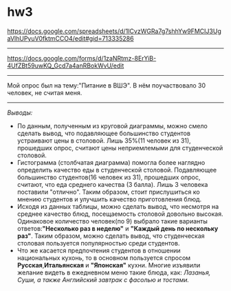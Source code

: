# hw3
https://docs.google.com/spreadsheets/d/1ICvzWGRa7g7shhYw9FMCIJ3UgaVlhUPyuV0fktmCCO4/edit#gid=713335286
***
https://docs.google.com/forms/d/1zaNRtmz-8ErYiB-4UfZBt59uwKQ_Gcd7a4anRBokWvU/edit
***
Мой опрос был на тему:"Питание в ВШЭ". В нём поучаствовало 30 человек, не считая меня.
***

*Выводы:*
* По данным, полученным из круговой диаграммы, можно смело сделать вывод, что подавляющее большинство студентов устраивают цены в столовой. Лишь 35%(11 человек из 31), прошедших опрос, считают цены неприемлемыми для студенческой столовой.
* Гистограмма (столбчатая диаграмма) помогла более наглядно определить качество еды в студенческой столовой. Подавляющее большинство студентов(16 человек из 31), прошедших опрос, считают, что еда среднего качества (3 балла). Лишь 3 человека поставили "отлично". Таким образом, стоит прислушиться ко мнению студентов и улучшить качество приготовления блюд.
* Исходя из данных таблицы, можно сделать вывод, что несмотря на среднее качество блюд, посещаемость столовой довольно высокая. Одинаковое количество человек(по 9) выбрало такие варианты ответов:**"Несколько раз в неделю"** и **"Каждый день по нескольку раз"**. Таким образом, можно сделать вывод, что студенческая столовая пользуется популярностью среди студентов.
* Что же касается предпочтения студентов в отношении национальных кухонь, то в основном пользуется спросом **Русская**,**Итальянская** и **"Японская"** кухни. Многие изъявили желание видеть в ежедневном меню такие блюда, как: *Лазанья, Суши, а также Английский завтрак с фасолью и тостами.*

